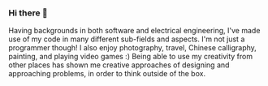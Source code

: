 ### Hi there 👋

Having backgrounds in both software and electrical engineering, I've made use of my code in many different sub-fields and aspects.
I'm not just a programmer though! I also enjoy photography, travel, Chinese calligraphy, painting, and playing video games :) Being able to use my creativity from other places has shown me creative approaches of designing and approaching problems, in order to think outside of the box.
<!--
**Casxi/Casxi** is a ✨ _special_ ✨ repository because its `README.md` (this file) appears on your GitHub profile.

Here are some ideas to get you started:

- 🔭 I’m currently working on ...
- 🌱 I’m currently learning ...
- 👯 I’m looking to collaborate on ...
- 🤔 I’m looking for help with ...
- 💬 Ask me about ...
- 📫 How to reach me: ...
- 😄 Pronouns: ...
- ⚡ Fun fact: ...
-->

